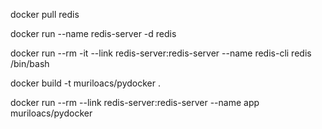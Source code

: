 docker pull redis

docker run --name redis-server -d redis

docker run --rm -it --link redis-server:redis-server --name redis-cli redis /bin/bash

docker build -t muriloacs/pydocker .

docker run --rm --link redis-server:redis-server --name app muriloacs/pydocker
